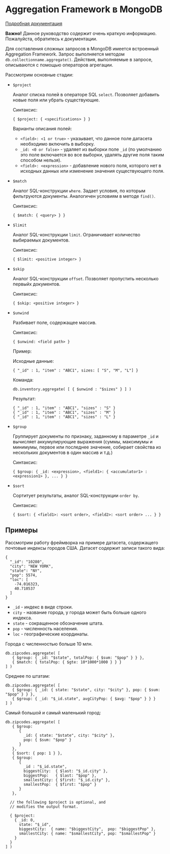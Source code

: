 # Aggregation Framework в MongoDB

[Подробная документация](http://docs.mongodb.org/manual/reference/operator/aggregation/)

**Важно!** Данное руководство содержит очень краткую информацию. Пожалуйста, обратитесь к документации.

Для составления сложных запросов в MongoDB имеется встроенный Aggregation Framework. Запрос выполняется методом `db.collectionname.aggregate()`. Действия, выполняемые в запросе, описываются с помощью операторов агрегации. 

Рассмотрим основные стадии:

- `$project`
	
	Аналог списка полей в операторе SQL `select`. Позволяет добавить новые поля или убрать существующие.
	
	Синтаксис:
	```
	{ $project: { <specifications> } }
	```
	
	Варианты описания полей:
	- `<field>: <1 or true>` - указывает, что данное поле датасета необходимо включить в выборку.
	- `_id: <0 or false>` - удаляет из выборки поле `_id` (по умолчанию это поле включается во все выборки, удалять другие поля таким способом нельзя).
	- `<field>: <expression>` - добавление нового поля, которого нет в исходных данных или изменение значения существующего поля.
	
- `$match`
	
	Аналог SQL-конструкции `where`. Задает условия, по которым фильтруются документы. Аналогичен условиям в методе `find()`.

	Синтаксис:
	```
	{ $match: { <query> } }
	```
	
- `$limit`
	
	Аналог SQL-конструкции `limit`. Ограничивает количество выбираемых документов.

	Синтаксис:
	```
	{ $limit: <positive integer> }
	```

- `$skip`

	Аналог SQL-конструкции `offset`. Позволяет пропустить несколько первыйх документов.

	Синтаксис:
	```
	{ $skip: <positive integer> }
	```

- `$unwind`

	Разбивает поле, содержащее массив.
	
	Синтаксис:
	```	
	{ $unwind: <field path> }
	```

	Пример:

	Исходные данные:
	
	```		
	{ "_id" : 1, "item" : "ABC1", sizes: [ "S", "M", "L"] }
	```	
	
	Команда:
	
	```	
	db.inventory.aggregate( [ { $unwind : "$sizes" } ] )
	```	

	Результат:
	
	```	
	{ "_id" : 1, "item" : "ABC1", "sizes" : "S" }
	{ "_id" : 1, "item" : "ABC1", "sizes" : "M" }
	{ "_id" : 1, "item" : "ABC1", "sizes" : "L" }
	```	
	
- `$group`

	Группирует документы по признаку, заданному в параметре `_id` и вычисляет аккумулирующие выражения (суммы, максимумы и минимумы, первое или последнее значение, собирает свойства из нескольких документов в один массив и т.д.)
	
	Синтаксис:
	```	
	{ $group: { _id: <expression>, <field1>: { <accumulator1> : <expression1> }, ... } }
	```	
	
- `$sort`

	Сортитует результаты, аналог SQL-конструкции `order by`.

	Синтаксис:
	```	
	{ $sort: { <field1>: <sort order>, <field2>: <sort order> ... } }
	```	

## Примеры

Рассмотрим работу фреймворка на примере датасета, содержащего почтовые индексы городов США. Датасет содержит записи такого вида:

```
{
  "_id": "10280",
  "city": "NEW YORK",
  "state": "NY",
  "pop": 5574,
  "loc": [
    -74.016323,
    40.710537
  ]
}
```

- `_id` - индекс в виде строки.
- `city` - название города, у города может быть больше одного индекса.
- `state` - сокращенное обозначение штата.
- `pop` - численность населения.
- `loc` - географические координаты.

 
Города с численностью больше 10 млн.

```
db.zipcodes.aggregate( [
   { $group: { _id: "$state", totalPop: { $sum: "$pop" } } },
   { $match: { totalPop: { $gte: 10*1000*1000 } } }
] )
```

Среднее по штатам:

```
db.zipcodes.aggregate( [
   { $group: { _id: { state: "$state", city: "$city" }, pop: { $sum: "$pop" } } },
   { $group: { _id: "$_id.state", avgCityPop: { $avg: "$pop" } } }
] )
```

Самый большой и самый маленький город:

```
db.zipcodes.aggregate( [
   { $group:
      {
        _id: { state: "$state", city: "$city" },
        pop: { $sum: "$pop" }
      }
   },
   { $sort: { pop: 1 } },
   { $group:
      {
        _id : "$_id.state",
        biggestCity:  { $last: "$_id.city" },
        biggestPop:   { $last: "$pop" },
        smallestCity: { $first: "$_id.city" },
        smallestPop:  { $first: "$pop" }
      }
   },

  // the following $project is optional, and
  // modifies the output format.

  { $project:
    { _id: 0,
      state: "$_id",
      biggestCity:  { name: "$biggestCity",  pop: "$biggestPop" },
      smallestCity: { name: "$smallestCity", pop: "$smallestPop" }
    }
  }
] )
```


